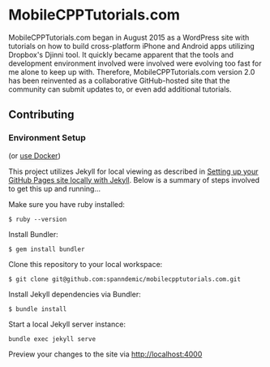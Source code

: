 # MobileCPPTutorials.com

MobileCPPTutorials.com began in August 2015 as a WordPress site with tutorials
on how to build cross-platform iPhone and Android apps utilizing Dropbox's
Djinni tool. It quickly became apparent that the tools and development
environment involved were involved were evolving too fast for me alone to keep
up with. Therefore, MobileCPPTutorials.com version 2.0 has been reinvented as a
collaborative GitHub-hosted site that the community can submit updates to, or
even add additional tutorials.

## Contributing

### Environment Setup

(or [use Docker](docker))

This project utilizes Jekyll for local viewing as described in
[Setting up your GitHub Pages site locally with Jekyll](https://help.github.com/articles/setting-up-your-github-pages-site-locally-with-jekyll/).
Below is a summary of steps involved to get this up and running...

Make sure you have ruby installed:

`$ ruby --version`

Install Bundler:

`$ gem install bundler`

Clone this repository to your local workspace:

`$ git clone git@github.com:spanndemic/mobilecpptutorials.com.git`

Install Jekyll dependencies via Bundler:

`$ bundle install`

Start a local Jekyll server instance:

`bundle exec jekyll serve`

Preview your changes to the site via [http://localhost:4000](http://localhost:4000)
